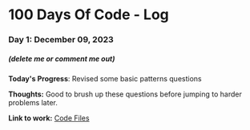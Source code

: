 # 100 Days Of Code - Log

### Day 1: December 09, 2023
##### (delete me or comment me out)

**Today's Progress**: Revised some basic patterns questions

**Thoughts:** Good to brush up these questions before jumping to harder problems later.

**Link to work:** [Code Files](https://github.com/rishabkhar08/100-days-of-code/tree/master/Code%20Files)


